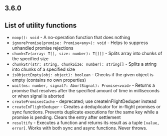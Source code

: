 ## 3.6.0
## List of utility functions

- `noop(): void` - A no-operation function that does nothing
- `ignorePromise(promise: Promise<any>): void` - Helps to suppress unhandled promise rejections
- `chunk<T>(array: T[], size: number): T[][]` - Splits array into chunks of the specified size
- `chunkStr(str: string, chunkSize: number): string[]` - Splits a string into chunks of a specified size
- `isObjectEmpty(obj: object): boolean` - Checks if the given object is empty (contains no own properties)
- `wait(ms: number, signal?: AbortSignal): Promise<void>` - Returns a promise that resolves after the specified amount of time in milliseconds or when signal is aborted
- `createPromisesCache` - deprecated; use createInFlightDeduper instead
- `createInFlightDeduper` - Creates a deduplicator for in-flight promises or sync functions. Prevents duplicate executions for the same key while a promise is pending. Clears the entry after settlement
- `resultify` - Executes a function and returns its result as a tuple `[value, error]`. Works with both sync and async functions. Never throws.
